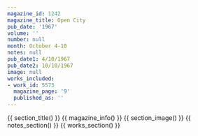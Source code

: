 ```yaml
---
magazine_id: 1242
magazine_title: Open City
pub_date: '1967'
volume: ''
number: null
month: October 4-10
notes: null
pub_date1: 4/10/1967
pub_date2: 10/10/1967
image: null
works_included:
- work_id: 5573
  magazine_page: '9'
  published_as: ''
---
```


{{ section_title() }}
{{ magazine_info() }}
{{ section_image() }}
{{ notes_section() }}
{{ works_section() }}
